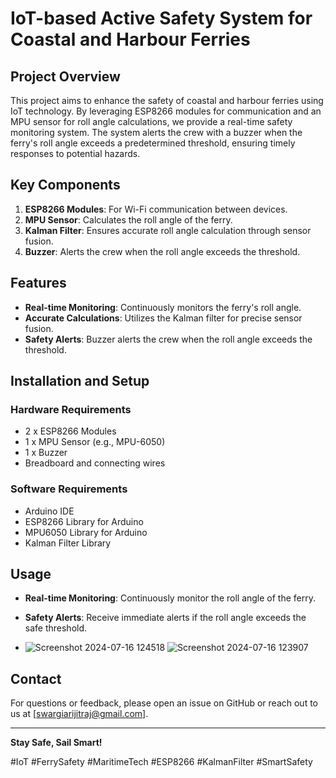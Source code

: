 
# IoT-based Active Safety System for Coastal and Harbour Ferries

## Project Overview

This project aims to enhance the safety of coastal and harbour ferries using IoT technology. By leveraging ESP8266 modules for communication and an MPU sensor for roll angle calculations, we provide a real-time safety monitoring system. The system alerts the crew with a buzzer when the ferry's roll angle exceeds a predetermined threshold, ensuring timely responses to potential hazards.

## Key Components

1. **ESP8266 Modules**: For Wi-Fi communication between devices.
2. **MPU Sensor**: Calculates the roll angle of the ferry.
3. **Kalman Filter**: Ensures accurate roll angle calculation through sensor fusion.
4. **Buzzer**: Alerts the crew when the roll angle exceeds the threshold.

## Features

- **Real-time Monitoring**: Continuously monitors the ferry's roll angle.
- **Accurate Calculations**: Utilizes the Kalman filter for precise sensor fusion.
- **Safety Alerts**: Buzzer alerts the crew when the roll angle exceeds the threshold.

## Installation and Setup

### Hardware Requirements

- 2 x ESP8266 Modules
- 1 x MPU Sensor (e.g., MPU-6050)
- 1 x Buzzer
- Breadboard and connecting wires

### Software Requirements

- Arduino IDE
- ESP8266 Library for Arduino
- MPU6050 Library for Arduino
- Kalman Filter Library

## Usage

- **Real-time Monitoring**: Continuously monitor the roll angle of the ferry.
- **Safety Alerts**: Receive immediate alerts if the roll angle exceeds the safe threshold.

- ![Screenshot 2024-07-16 124518](https://github.com/user-attachments/assets/09df9461-70b2-4851-9944-1c8e14397150)
![Screenshot 2024-07-16 123907](https://github.com/user-attachments/assets/72fae526-53b5-4cdc-901d-e05b967c360b)


## Contact

For questions or feedback, please open an issue on GitHub or reach out to us at [swargiarijitraj@gmail.com].

---

**Stay Safe, Sail Smart!**

#IoT #FerrySafety #MaritimeTech #ESP8266 #KalmanFilter #SmartSafety
